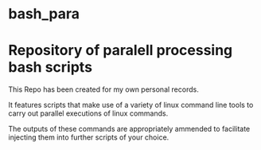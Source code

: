 # bash_para
# Repository of paralell processing bash scripts #

This Repo has been created for my own personal records.

It features scripts that make use of a variety of linux command line tools to carry out parallel executions of linux commands.

The outputs of these commands are appropriately ammended to facilitate injecting them into further scripts of your choice.
